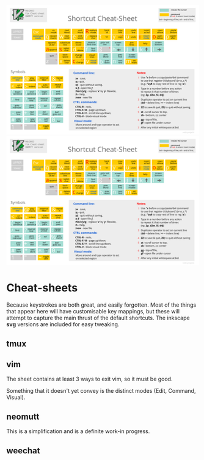 ![Alt text](./vimcheatsheet.svg)
<img src="./vimcheatsheet.svg">

# Cheat-sheets

Because keystrokes are both great, and easily forgotten. Most of the things that appear here will have customisable key mappings, but these will attempt to capture the main thrust of the default shortcuts. The inkscape **svg** versions are included for easy tweaking.

## tmux

## vim

The sheet contains at least 3 ways to exit vim, so it must be good.

Something that it doesn't yet convey is the distinct modes (Edit, Command, Visual).

## neomutt

This is a simplification and is a definite work-in progress.

## weechat



